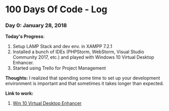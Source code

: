 # 100 Days Of Code - Log

### Day 0: January 28, 2018

**Today's Progress**: 
1. Setup LAMP Stack and dev env. in XAMPP 7.2.1
2. Installed a bunch of IDEs (PHPStorm, WebStorm, Visual Studio Community 2017, etc.) and played with Windows 10 Virtual Desktop Enhancer.
3. Started using Trello for Project Management

**Thoughts:** I realized that spending some time to set up your development environment is important and that sometimes it takes longer than expected. 

**Link to work:** 
1. [Win 10 Virtual Desktop Enhancer](https://github.com/sdias/win-10-virtual-desktop-enhancer)

#
